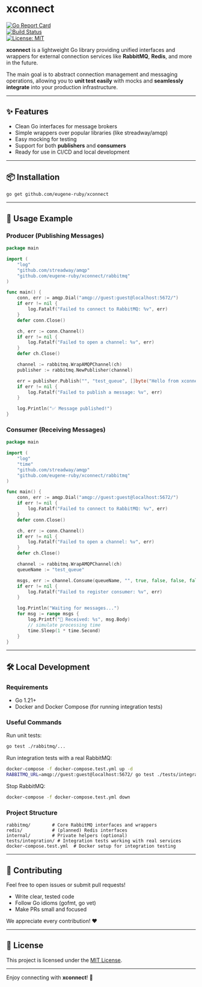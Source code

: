 # xconnect

[![Go Report Card](https://goreportcard.com/badge/github.com/eugene-ruby/xconnect)](https://goreportcard.com/report/github.com/eugene-ruby/xconnect)  
[![Build Status](https://github.com/eugene-ruby/xconnect/actions/workflows/ci.yml/badge.svg)](https://github.com/eugene-ruby/xconnect/actions)  
[![License: MIT](https://img.shields.io/badge/License-MIT-yellow.svg)](LICENSE)


**xconnect** is a lightweight Go library providing unified interfaces and wrappers for external connection services like **RabbitMQ**, **Redis**, and more in the future.

The main goal is to abstract connection management and messaging operations, allowing you to **unit test easily** with mocks and **seamlessly integrate** into your production infrastructure.

---

## ✨ Features

- Clean Go interfaces for message brokers
- Simple wrappers over popular libraries (like streadway/amqp)
- Easy mocking for testing
- Support for both **publishers** and **consumers**
- Ready for use in CI/CD and local development

---

## 📦 Installation

```bash
go get github.com/eugene-ruby/xconnect
```

---

## 🚀 Usage Example

### Producer (Publishing Messages)

```go
package main

import (
	"log"
	"github.com/streadway/amqp"
	"github.com/eugene-ruby/xconnect/rabbitmq"
)

func main() {
	conn, err := amqp.Dial("amqp://guest:guest@localhost:5672/")
	if err != nil {
		log.Fatalf("Failed to connect to RabbitMQ: %v", err)
	}
	defer conn.Close()

	ch, err := conn.Channel()
	if err != nil {
		log.Fatalf("Failed to open a channel: %v", err)
	}
	defer ch.Close()

	channel := rabbitmq.WrapAMQPChannel(ch)
	publisher := rabbitmq.NewPublisher(channel)

	err = publisher.Publish("", "test_queue", []byte("Hello from xconnect!"))
	if err != nil {
		log.Fatalf("Failed to publish a message: %v", err)
	}

	log.Println("✅ Message published!")
}
```

### Consumer (Receiving Messages)

```go
package main

import (
	"log"
	"time"
	"github.com/streadway/amqp"
	"github.com/eugene-ruby/xconnect/rabbitmq"
)

func main() {
	conn, err := amqp.Dial("amqp://guest:guest@localhost:5672/")
	if err != nil {
		log.Fatalf("Failed to connect to RabbitMQ: %v", err)
	}
	defer conn.Close()

	ch, err := conn.Channel()
	if err != nil {
		log.Fatalf("Failed to open a channel: %v", err)
	}
	defer ch.Close()

	channel := rabbitmq.WrapAMQPChannel(ch)
	queueName := "test_queue"

	msgs, err := channel.Consume(queueName, "", true, false, false, false, nil)
	if err != nil {
		log.Fatalf("Failed to register consumer: %v", err)
	}

	log.Println("Waiting for messages...")
	for msg := range msgs {
		log.Printf("📩 Received: %s", msg.Body)
		// simulate processing time
		time.Sleep(1 * time.Second)
	}
}
```

---

## 🛠 Local Development

### Requirements
- Go 1.21+
- Docker and Docker Compose (for running integration tests)

### Useful Commands

Run unit tests:
```bash
go test ./rabbitmq/...
```

Run integration tests with a real RabbitMQ:
```bash
docker-compose -f docker-compose.test.yml up -d
RABBITMQ_URL=amqp://guest:guest@localhost:5672/ go test ./tests/integration/...
```

Stop RabbitMQ:
```bash
docker-compose -f docker-compose.test.yml down
```

### Project Structure

```
rabbitmq/        # Core RabbitMQ interfaces and wrappers
redis/           # (planned) Redis interfaces
internal/        # Private helpers (optional)
tests/integration/ # Integration tests working with real services
docker-compose.test.yml  # Docker setup for integration testing
```

---

## 🤝 Contributing

Feel free to open issues or submit pull requests!

- Write clear, tested code
- Follow Go idioms (gofmt, go vet)
- Make PRs small and focused

We appreciate every contribution! ❤️

---

## 📄 License

This project is licensed under the [MIT License](/LICENSE).

---

Enjoy connecting with **xconnect**! 🚀